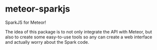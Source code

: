 meteor-sparkjs
==============

SparkJS for Meteor!

The idea of this package is to not only integrate the API with Meteor, but also to create some easy-to-use tools so any can create a web interface and actually worry about the Spark code.
